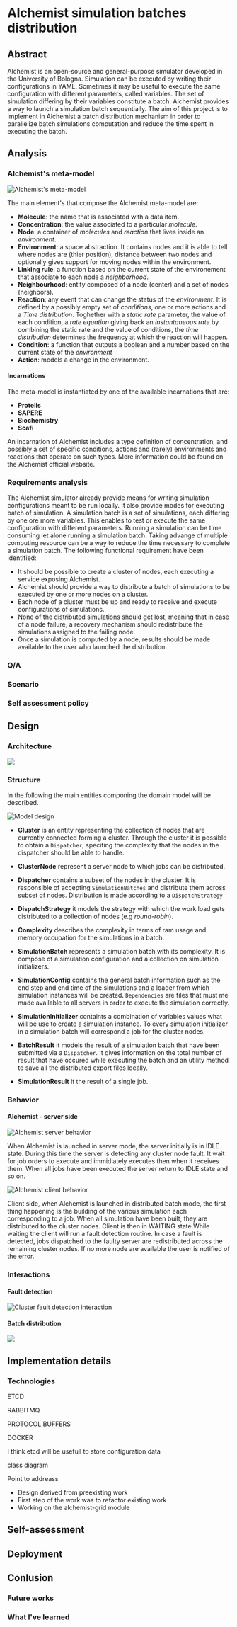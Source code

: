 # Alchemist simulation batches distribution

## Abstract
Alchemist is an open-source and general-purpose simulator developed in
the University of Bologna. Simulation can be executed by writing their configurations in YAML. Sometimes it may be useful to execute the same configuration with different parameters, called variables. The set of simulation
differing by their variables constitute a batch. Alchemist provides a way to
launch a simulation batch sequentially. The aim of this project is to implement in Alchemist a batch distribution mechanism in order to parallelize
batch simulations computation and reduce the time spent in executing the
batch.

## Analysis

### Alchemist's meta-model

![Alchemist's meta-model](assets/img/alchemist-meta-model.svg)

The main element's that compose the Alchemist meta-model are:

* **Molecule**: the name that is associated with a data item. 
* **Concentration**: the value associated to a particular *molecule*.
* **Node**: a container of *molecules* and *reaction* that lives inside an *environment*.
* **Environment**: a space abstraction. It contains nodes and it is able to tell where nodes are (thier position), 
distance between two nodes and optionally gives support for moving nodes within the environment.
* **Linking rule**: a function based on the current state of the environement that associate to each node a *neighborhood*.
* **Neighbourhood**: entity composed of a node (center) and a set of nodes (neighbors).
* **Reaction**: any event that can change the status of the *environment*. It is defined by a possibly empty set of *conditions*, one or more actions and a *Time distribution*. Toghether with a *static rate* parameter, the value of each condition, a *rate equation* giving back an *instantaneous rate* by combining the static rate and the value of conditions, the *time distribution* determines the frequency at which the reaction will happen.
* **Condition**: a function that outputs a boolean and a number based on the current state of the *environment*
* **Action**: models a change in the environment.

#### Incarnations

The meta-model is instantiated by one of the available incarnations that are:

* **Protelis**
* **SAPERE**
* **Biochemistry**
* **Scafi**

An incarnation of Alchemist includes a type definition of concentration, and possibly a set of specific conditions, actions and (rarely) environments and reactions that operate on such types. More information could be found on the Alchemist official website.

### Requirements analysis

The Alchemist simulator already provide means for writing simulation configurations meant to be run locally. It also provide modes for executing batch of simulation. A simulation batch is a set of simulations, each differing by one ore more variables. This enables to test or execute the same configuration with different parameters. Running a simulation can be time consuming let alone running a simulation batch. Taking advange of multiple computing resource can be a way to reduce the time necessary to complete a simulation batch. The following functional requirement have been identified:

* It should be possible to create a cluster of nodes, each executing a service exposing
Alchemist.
* Alchemist should provide a way to distribute a batch of simulations to be executed
by one or more nodes on a cluster.
* Each node of a cluster must be up and ready to receive and execute configurations
of simulations.
* None of the distributed simulations should get lost, meaning that in case of a node
failure, a recovery mechanism should redistribute the simulations assigned to the
failing node.
* Once a simulation is computed by a node, results should be made available to the
user who launched the distribution.

### Q/A

### Scenario


### Self assessment policy

## Design

### Architecture

![](assets/img/Architecture.png)

### Structure

In the following the main entities componing the domain model will be described.

![Model design](assets/img/Design-structure.png)

* **Cluster** is an entity representing the collection of nodes that are currently connected forming a cluster. Through the cluster it is possible to obtain a `Dispatcher`, specifing the complexity that the nodes in the dispatcher should be able to handle. 

* **ClusterNode** represent a server node to which jobs can be distributed.

* **Dispatcher** contains a subset of the nodes in the cluster. It is responsible of accepting `SimulationBatches` and distribute them across subset of nodes. Distribution is made according to a `DispatchStrategy`

* **DispatchStrategy** it models the strategy with which the work load gets distributed to a collection of nodes (e.g *round-robin*).

* **Complexity** describes the complexity in terms of ram usage and memory occupation for the simulations in a batch.

* **SimulationBatch** represents a simulation batch with its complexity. It is compose of a simulation configuration and a collection on simulation initializers.

* **SimulationConfig** contains the general batch information such as the end step and end time of the simulations and a loader from which simulation instances will be created. `Dependencies` are files that must me made available to all servers in order to execute the simulation correctly.

* **SimulationInitializer** containts a combination of variables values what will be use to create a simulation instance. To every simulation initializer in a simulation batch will correspond a job for the cluster nodes.

* **BatchResult** it models the result of a simulation batch that have been submitted via a `Dispatcher`. It gives information on the total number of result that have occured while executing the batch and an utility method to save all the distributed export files locally. 

* **SimulationResult** it the result of a single job. 


### Behavior

#### Alchemist - server side
![Alchemist server behavior](assets/img/AlchemistServer-state.png)

When Alchemist is launched in server mode, the server initially is in IDLE state. During this time the server is detecting any cluster node fault. It wait for job orders to execute and immidiately executes then when it receives them. When all jobs have been executed the server return to IDLE state and so on.

![Alchemist client behavior](assets/img/AlchemistClient-state.png)

Client side, when Alchemist is launched in distributed batch mode, 
the first thing happening is the building of the various simulation each corresponding to a job. When all simulation have been built, they are distributed to the cluster nodes. Client is then in WAITING state.While waiting the client will run a fault detection routine. In case a fault is detected, jobs dispatched to the faulty server are redistributed across the remaining cluster nodes. If no more node are available the user is notified of the error.

### Interactions

#### Fault detection

![Cluster fault detection interaction](assets/img/ClusterFaultDetector.png)

#### Batch distribution

![](assets/img/Simulation%20distribution%20-%20interactions.png)


## Implementation details

### Technologies

ETCD

RABBITMQ

PROTOCOL BUFFERS

DOCKER

I think etcd will be usefull to store configuration data

class diagram

Point to addreass

- Design derived from preexisting work
- First step of the work was to refactor existing work
- Working on the alchemist-grid module

## Self-assessment

## Deployment

## Conlusion

### Future works

### What I've learned


